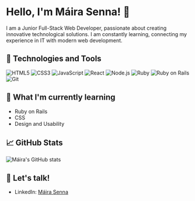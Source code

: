 # Hello, I'm Máira Senna! 👋

I am a Junior Full-Stack Web Developer, passionate about creating innovative technological solutions. I am constantly learning, connecting my experience in IT with modern web development.

## 🔧 Technologies and Tools

![HTML5](https://img.shields.io/badge/-HTML5-FF5733?style=flat-square&logo=html5&logoColor=ffffff)
![CSS3](https://img.shields.io/badge/-CSS3-2979FF?style=flat-square&logo=css3&logoColor=ffffff)
![JavaScript](https://img.shields.io/badge/-JavaScript-FFCC00?style=flat-square&logo=javascript&logoColor=ffffff)
![React](https://img.shields.io/badge/-React-61DAFB?style=flat-square&logo=react&logoColor=ffffff)
![Node.js](https://img.shields.io/badge/-Node.js-8CC84B?style=flat-square&logo=node.js&logoColor=ffffff)
![Ruby](https://img.shields.io/badge/-Ruby-CC0000?style=flat-square&logo=ruby&logoColor=ffffff)
![Ruby on Rails](https://img.shields.io/badge/-Ruby%20on%20Rails-9B6EC4?style=flat-square&logo=ruby-on-rails&logoColor=ffffff)
![Git](https://img.shields.io/badge/-Git-F05032?style=flat-square&logo=git&logoColor=ffffff)

## 🌱 What I'm currently learning
- Ruby on Rails
- CSS
- Design and Usability

## 📈 GitHub Stats
![Máira's GitHub stats](https://github-readme-stats.vercel.app/api?username=msma87&show_icons=true&count_private=true&hide_title=true&hide=prs&theme=transparent)

## 💬 Let's talk!
- LinkedIn: [Máira Senna](https://www.linkedin.com/in/mairasenna/)
